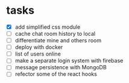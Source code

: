 # tasks
 - [x] add simplified css module
 - [ ] cache chat room history to local
 - [ ] differentiate mine and others room
 - [ ] deploy with docker
 - [ ] list of users online
 - [ ] make a separate login system with firebase
 - [ ] message persistence with MongoDB
 - [ ] refector some of the react hooks
